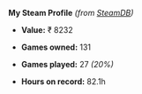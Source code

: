 **My Steam Profile** *(from [SteamDB](https://steamdb.info/calculator/76561198866570902/?cc=in))*
* **Value:** ₹ 8232
* **Games owned:** 131
* **Games played:** 27 *(20%)*

* **Hours on record:** 82.1h
